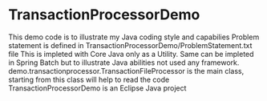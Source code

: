 # TransactionProcessorDemo

This demo code is to illustrate my Java coding style and capabilies
Problem statement is defined in TransactionProcessorDemo/ProblemStatement.txt file
This is impleted with Core Java only as a Utility. Same can be impleted in Spring Batch but to illustrate Java abilities not used any framework.
demo.transactionprocessor.TransactionFileProcessor is the main class, starting from this class will help to read the code
TransactionProcessorDemo is an Eclipse Java project
